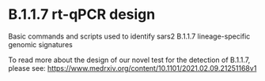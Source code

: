 # B.1.1.7 rt-qPCR design
Basic commands and scripts used to identify sars2 B.1.1.7 lineage-specific genomic signatures 

To read more about the design of our novel test for the detection of B.1.1.7, please see: 
https://www.medrxiv.org/content/10.1101/2021.02.09.21251168v1
